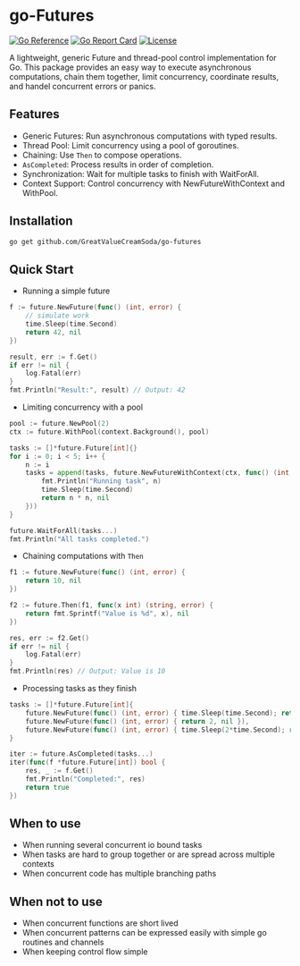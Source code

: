 # go-Futures

[![Go Reference](https://pkg.go.dev/badge/github.com/GreatValueCreamSoda/go-futures.svg)](https://pkg.go.dev/github.com/GreatValueCreamSoda/go-futures)
[![Go Report Card](https://goreportcard.com/badge/github.com/GreatValueCreamSoda/go-futuresl)](https://goreportcard.com/report/github.com/GreatValueCreamSoda/go-futures)
[![License](https://img.shields.io/badge/license-MIT-blue.svg)](LICENSE)

A lightweight, generic Future and thread-pool control implementation for Go.
This package provides an easy way to execute asynchronous computations, chain them together, limit concurrency, coordinate results, and handel concurrent errors or panics.

## Features

- Generic Futures: Run asynchronous computations with typed results.
- Thread Pool: Limit concurrency using a pool of goroutines.
- Chaining: Use `Then` to compose operations.
- `AsCompleted`: Process results in order of completion.
- Synchronization: Wait for multiple tasks to finish with WaitForAll.
- Context Support: Control concurrency with NewFutureWithContext and WithPool.

## Installation

```bash
go get github.com/GreatValueCreamSoda/go-futures
```

## Quick Start

- Running a simple future

```go
f := future.NewFuture(func() (int, error) {
    // simulate work
    time.Sleep(time.Second)
    return 42, nil
})

result, err := f.Get()
if err != nil {
    log.Fatal(err)
}
fmt.Println("Result:", result) // Output: 42
```

- Limiting concurrency with a pool

```go
pool := future.NewPool(2)
ctx := future.WithPool(context.Background(), pool)

tasks := []*future.Future[int]{}
for i := 0; i < 5; i++ {
    n := i
    tasks = append(tasks, future.NewFutureWithContext(ctx, func() (int, error) {
        fmt.Println("Running task", n)
        time.Sleep(time.Second)
        return n * n, nil
    }))
}

future.WaitForAll(tasks...)
fmt.Println("All tasks completed.")
```

- Chaining computations with `Then`

```go
f1 := future.NewFuture(func() (int, error) {
    return 10, nil
})

f2 := future.Then(f1, func(x int) (string, error) {
    return fmt.Sprintf("Value is %d", x), nil
})

res, err := f2.Get()
if err != nil {
    log.Fatal(err)
}
fmt.Println(res) // Output: Value is 10
```

- Processing tasks as they finish

```go
tasks := []*future.Future[int]{
    future.NewFuture(func() (int, error) { time.Sleep(time.Second); return 1, nil }),
    future.NewFuture(func() (int, error) { return 2, nil }),
    future.NewFuture(func() (int, error) { time.Sleep(2*time.Second); return 3, nil }),
}

iter := future.AsCompleted(tasks...)
iter(func(f *future.Future[int]) bool {
    res, _ := f.Get()
    fmt.Println("Completed:", res)
    return true
})
```

## When to use

- When running several concurrent io bound tasks
- When tasks are hard to group together or are spread across multiple contexts
- When concurrent code has multiple branching paths

## When not to use

- When concurrent functions are short lived
- When concurrent patterns can be expressed easily with simple go routines and channels
- When keeping control flow simple
